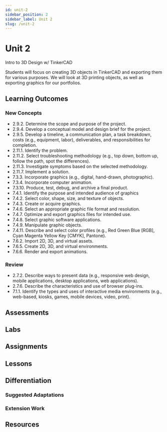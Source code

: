 ```yaml
---
id: unit-2
sidebar_position: 2
sidebar_label: Unit 2
slug: /unit-2
---
```


# Unit 2

Intro to 3D Design w/ TinkerCAD

Students will focus on creating 3D objects in TinkerCAD and exporting them for various purposes. We will look at 3D printing objects, as well as exporting graphics for our portfolios.

## Learning Outcomes

### New Concepts

- 2.9.2. Determine the scope and purpose of the project.
- 2.9.4. Develop a conceptual model and design brief for the project.
- 2.9.5. Develop a timeline, a communication plan, a task breakdown, costs (e.g., equipment, labor), deliverables, and responsibilities for completion.
- 2.11.1. Identify the problem.
- 2.11.2. Select troubleshooting methodology (e.g., top down, bottom up, follow the path, spot the differences).
- 2.11.3. Investigate symptoms based on the selected methodology.
- 2.11.7. Implement a solution.
- 7.3.3. Incorporate graphics (e.g., digital, hand-drawn, photographic).
- 7.3.4. Incorporate computer animation.
- 7.3.10. Produce, test, debug, and archive a final product.
- 7.4.1. Identify the purpose and intended audience of graphics
- 7.4.2. Select color, shape, size, and texture of objects.
- 7.4.3. Create or acquire graphics.
- 7.4.6. Select an appropriate graphic file format and resolution.
- 7.4.7. Optimize and export graphics files for intended use.
- 7.4.8. Select graphic software applications.
- 7.4.9. Manipulate graphic objects.
- 7.4.11. Describe and select color profiles (e.g., Red Green Blue [RGB], Cyan Magenta Yellow Key [CMYK], Pantone).
- 7.6.2. Import 2D, 3D, and virtual assets.
- 7.6.5. Create 2D, 3D, and virtual environments.
- 7.6.6. Render and export animations.

### Review

- 2.7.2. Describe ways to present data (e.g., responsive web design, mobile applications, desktop applications, web applications).
- 2.7.6. Describe the characteristics and use of browser plug-ins.
- 7.1.1. Identify the types and uses of interactive media environments (e.g., web-based, kiosks, games, mobile devices, video, print).

## Assessments

## Labs

## Assignments

## Lessons

## Differentiation

### Suggested Adaptations

### Extension Work

## Resources